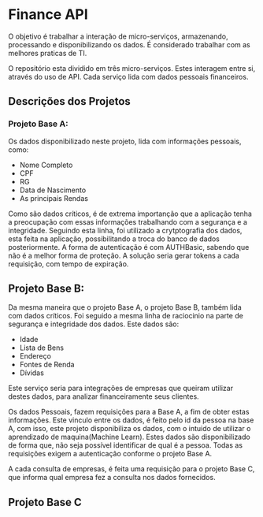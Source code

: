 # Finance API

O objetivo é trabalhar a interação de micro-serviços, armazenando, processando e disponibilizando os dados. É considerado trabalhar com as melhores praticas de TI.

O repositório esta dividido em três micro-serviços. Estes interagem entre si, através do uso de API. Cada serviço lida com dados pessoais financeiros.

## Descrições dos Projetos
### Projeto Base A:
Os dados disponibilizado neste projeto, lida com informações pessoais, como:

* Nome Completo
* CPF
* RG
* Data de Nascimento
* As principais Rendas

Como são dados críticos, é de extrema importanção que a aplicação tenha a preocupação com essas informações trabalhando com a segurança e a integridade. Seguindo esta linha, foi utilizado a crytptografia dos dados, esta feita na aplicação, possibilitando a troca do banco de dados posteriormente. A forma de autenticação é com AUTHBasic, sabendo que não é a melhor forma de proteção. A solução seria gerar tokens a cada requisição, com tempo de expiração.

## Projeto Base B:

Da mesma maneira que o projeto Base A, o projeto Base B, também lida com dados críticos. Foi seguido a mesma linha de raciocinio na parte de segurança e integridade dos dados. Este dados são:

* Idade
* Lista de Bens
* Endereço
* Fontes de Renda
* Dívidas

Este serviço seria para integrações de empresas que queiram utilizar destes dados, para analizar financeiramente seus clientes.

Os dados Pessoais, fazem requisições para a Base A, a fim de obter estas informações. Este vinculo entre os dados, é feito pelo id da pessoa na base A, com isso, este projeto disponibiliza os dados, com o intuido de utilizar o aprendizado de maquina(Machine Learn). Estes dados são disponibilizado de forma que, não seja possível identificar de qual é a pessoa. Todas as requisições exigem a autenticação conforme o projeto Base A.

A cada consulta de empresas, é feita uma requisição para o projeto Base C, que informa qual empresa fez a consulta nos dados fornecidos.

## Projeto Base C